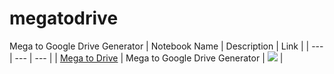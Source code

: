 # megatodrive
Mega to Google Drive Generator
| Notebook Name | Description | Link |
| --- | --- | --- |
| [Mega to Drive]([https://github.com/sevunk/megatodrive/blob/main/megatodrive.ipynb](https://colab.research.google.com/github/ibnmrs/megatodrive_2/blob/main/megatodrive.ipynb)) | Mega to Google Drive Generator | [![](https://img.shields.io/static/v1?message=Open%20in%20Colab&logo=googlecolab&labelColor=5c5c5c&color=0f80c1&label=%20&style=flat)](https://colab.research.google.com/github/sevunk/megatodrive/blob/main/megatodrive.ipynb) |
